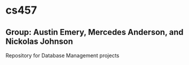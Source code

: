 # cs457

## Group: Austin Emery, Mercedes Anderson, and Nickolas Johnson

Repository for Database Management projects
